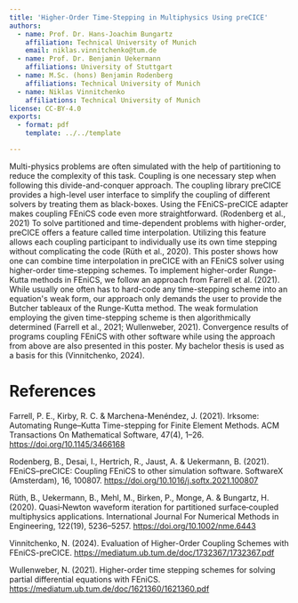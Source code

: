```yaml
---
title: 'Higher-Order Time-Stepping in Multiphysics Using preCICE'
authors:
  - name: Prof. Dr. Hans-Joachim Bungartz
    affiliation: Technical University of Munich
    email: niklas.vinnitchenko@tum.de
  - name: Prof. Dr. Benjamin Uekermann
    affiliations: University of Stuttgart
  - name: M.Sc. (hons) Benjamin Rodenberg
    affiliations: Technical University of Munich
  - name: Niklas Vinnitchenko
    affiliations: Technical University of Munich
license: CC-BY-4.0
exports:
  - format: pdf
    template: ../../template

---
```


Multi-physics problems are often simulated with the help of partitioning to reduce the complexity of this task. Coupling is one necessary step when following this divide-and-conquer approach. The coupling library preCICE provides a high-level user interface to simplify the coupling of different solvers by treating them as black-boxes. Using the FEniCS-preCICE adapter makes coupling FEniCS code even more straightforward. (Rodenberg et al., 2021) To solve partitioned and time-dependent problems with higher-order, preCICE offers a feature called time interpolation. Utilizing this feature allows each coupling participant to individually use its own time stepping without complicating the code (Rüth et al., 2020).
This poster shows how one can combine time interpolation in preCICE with an FEniCS solver using higher-order time-stepping schemes. To implement higher-order Runge-Kutta methods in FEniCS, we follow an approach from Farrell et al. (2021). While usually one often has to hard-code any time-stepping scheme into an equation's weak form, our approach only demands the user to provide the Butcher tableaux of the Runge-Kutta method. The weak formulation employing the given time-stepping scheme is then algorithmically determined (Farrell et al., 2021; Wullenweber, 2021). Convergence results of programs coupling FEniCS with other software while using the approach from above are also presented in this poster. My bachelor thesis is used as a basis for this (Vinnitchenko, 2024).


# References
Farrell, P. E., Kirby, R. C. & Marchena-Menéndez, J. (2021). Irksome: Automating Runge–Kutta Time-stepping for Finite Element Methods. ACM Transactions On Mathematical Software, 47(4), 1–26. https://doi.org/10.1145/3466168



Rodenberg, B., Desai, I., Hertrich, R., Jaust, A. & Uekermann, B. (2021). FEniCS–preCICE: Coupling FEniCS to other simulation software. SoftwareX (Amsterdam), 16, 100807. https://doi.org/10.1016/j.softx.2021.100807



Rüth, B., Uekermann, B., Mehl, M., Birken, P., Monge, A. & Bungartz, H. (2020). Quasi‐Newton waveform iteration for partitioned surface‐coupled multiphysics applications. International Journal For Numerical Methods in Engineering, 122(19), 5236–5257. https://doi.org/10.1002/nme.6443



Vinnitchenko, N. (2024). Evaluation of Higher-Order Coupling Schemes with FEniCS-preCICE. https://mediatum.ub.tum.de/doc/1732367/1732367.pdf



Wullenweber, N. (2021). Higher-order time stepping schemes for solving partial differential equations with FEniCS. https://mediatum.ub.tum.de/doc/1621360/1621360.pdf
